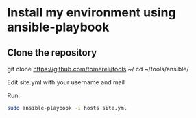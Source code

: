 # Install my environment using ansible-playbook

## Clone the repository
git clone https://github.com/tomereli/tools ~/
cd ~/tools/ansible/

Edit site.yml with your username and mail

Run:

```bash
sudo ansible-playbook -i hosts site.yml
```

